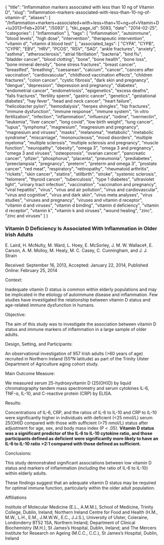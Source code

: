 {
    "title": "Inflammation markers associated with less than 10 ng of Vitamin D",
    "slug": "inflammation-markers-associated-with-less-than-10-ng-of-vitamin-d",
    "aliases": [
        "/Inflammation+markers+associated+with+less+than+10+ng+of+Vitamin+D+\u2013+Feb+2014",
        "/5093"
    ],
    "tiki_page_id": 5093,
    "date": "2014-02-25",
    "categories": [
        "Inflammation"
    ],
    "tags": [
        "Inflammation",
        "autoimmune",
        "blood levels",
        "high dose",
        "intervention",
        "therapeutic intervention",
        "vitamin d",
        "vitamin d blood test"
    ],
    "associated_tags": [
        "CYPA",
        "CYPB",
        "CYPR",
        "EBV",
        "HRV",
        "PCOS",
        "RSV",
        "SAD",
        "ankle fractures",
        "anxiety",
        "asthma",
        "atherosclerosis",
        "atrial fibrillation",
        "bacteria",
        "bird flu",
        "bladder cancer",
        "blood clotting",
        "bone",
        "bone health",
        "bone loss",
        "bone mineral density",
        "bone stress fractures",
        "breast cancer",
        "breastfed",
        "breathing",
        "caesarean",
        "calcium",
        "cancer",
        "cancers after vaccination",
        "cardiovascular",
        "childhood vaccination effects",
        "children fractures",
        "colon cancer",
        "cystic fibrosis",
        "dark skin and pregnancy",
        "dengue",
        "depression",
        "depression and pregnancy",
        "diabetes",
        "endometrial cancer",
        "endometriosis",
        "epigenetics",
        "excess deaths",
        "falls fractures",
        "fertility sperm",
        "gastric cancer",
        "genetics",
        "gestational diabetes",
        "hay fever",
        "head and neck cancer",
        "heart failure",
        "helicobacter pylori",
        "hemodialysis",
        "herpes shingles",
        "hip fractures",
        "immune dysfunction",
        "immune response",
        "immune system",
        "in vitro fertilization",
        "infection",
        "inflammation",
        "influenza",
        "iodine",
        "ivermectin",
        "leukemia",
        "liver cancer",
        "long covid",
        "low birth weight",
        "lung cancer",
        "lupus",
        "lymphoma",
        "magnesium",
        "magnesium and pregnancy",
        "magnesium and viruses",
        "masks",
        "melanoma",
        "metabolic",
        "metabolic syndrome",
        "miscarriage",
        "mononucleosis",
        "mood disorders",
        "multiple myeloma",
        "multiple sclerosis",
        "multiple sclerosis and pregnancy",
        "muscle function",
        "neuropathy",
        "obesity",
        "omega 3",
        "omega 3 and pregnancy",
        "omega 3 and viruses",
        "osteoporosis",
        "ovarian cancer",
        "pancreatic cancer",
        "pfizer",
        "phosphorus",
        "placenta",
        "pneumonia",
        "prediabetes",
        "preeclampsia",
        "pregnancy",
        "preterm",
        "preterm and omega 3",
        "prostate cancer",
        "red meat",
        "respiratory",
        "retinopathy",
        "rheumatoid arthritis",
        "rickets",
        "skin cancer",
        "statins",
        "stillbirth",
        "stroke",
        "systemic sclerosis",
        "telomere",
        "thyroid cancer",
        "tuberculosis",
        "type 1 diabetes",
        "ultraviolet light",
        "urinary tract infection",
        "vaccination",
        "vaccination and pregnancy",
        "viral hepatitis",
        "virus",
        "virus and air pollution",
        "virus and cardiovascular",
        "virus and cognitive",
        "virus and dark skin",
        "virus meta analyses",
        "virus studies",
        "viruses and pregnancy",
        "viruses and vitamin d receptor",
        "vitamin d and viruses",
        "vitamin d binding",
        "vitamin d deficiency",
        "vitamin d receptor",
        "vitamin k",
        "vitamin k and viruses",
        "wound healing",
        "zinc",
        "zinc and viruses"
    ]
}


### Vitamin D Deficiency Is Associated With Inflammation in Older Irish Adults

E. Laird, H. McNulty, M. Ward, L. Hoey, E. McSorley, J. M. W. Wallace‡, E. Carson, A. M. Molloy, M. Healy, M. C. Casey, C. Cunningham, and J. J. Strain

Received: September 16, 2013, Accepted: January 22, 2014, Published Online: February 25, 2014

Context:

Inadequate vitamin D status is common within elderly populations and may be implicated in the etiology of autoimmune disease and inflammation. Few studies have investigated the relationship between vitamin D status and age-related immune dysfunction in humans.

Objective:

The aim of this study was to investigate the association between vitamin D status and immune markers of inflammation in a large sample of older adults.

Design, Setting, and Participants:

An observational investigation of 957 Irish adults (>60 years of age) recruited in Northern Ireland (55°N latitude) as part of the Trinity Ulster Department of Agriculture aging cohort study.

Main Outcome Measure:

We measured serum 25-hydroxyvitamin D (25(OH)D) by liquid chromatography tandem mass spectrometry and serum cytokines IL-6, TNF-α, IL-10, and C-reactive protein (CRP) by ELISA.

Results:

Concentrations of IL-6, CRP, and the ratios of IL-6 to IL-10 and CRP to IL-10 were significantly higher in individuals with deficient (<25 nmol/L) serum 25(OH)D compared with those with sufficient (>75 nmol/L) status after adjustment for age, sex, and body mass index (P < .05).  **Vitamin D status was a significant predictor of the IL-6 to IL-10 cytokine ratio, and those participants defined as deficient were significantly more likely to have an IL-6 to IL-10 ratio >2:1 compared with those defined as sufficient.**  

Conclusions:

This study demonstrated significant associations between low vitamin D status and markers of inflammation (including the ratio of IL-6 to IL-10) within elderly adults. 

These findings suggest that an adequate vitamin D status may be required for optimal immune function, particularly within the older adult population.

Affiliations

Institute of Molecular Medicine (E.L., A.M.M.), School of Medicine, Trinity College, Dublin, Ireland; Northern Ireland Centre for Food and Health (H.M., M.W., L.H., E.M., J.M.W.W., E.C., J.J.S.), University of Ulster, Coleraine, Londonderry BT52 1SA, Northern Ireland; Department of Clinical Biochemistry (M.H.), St James’s Hospital, Dublin, Ireland; and The Mercers Institute for Research on Ageing (M.C.C., C.C.), St James’s Hospital, Dublin, Ireland